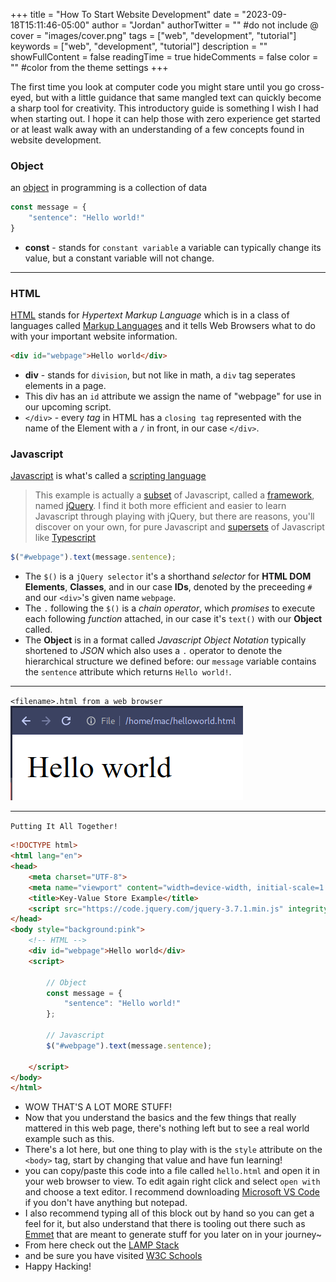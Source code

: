+++
title = "How To Start Website Development"
date = "2023-09-18T15:11:46-05:00"
author = "Jordan"
authorTwitter = "" #do not include @
cover = "images/cover.png"
tags = ["web", "development", "tutorial"]
keywords = ["web", "development", "tutorial"]
description = ""
showFullContent = false
readingTime = true
hideComments = false
color = "" #color from the theme settings
+++

The first time you look at computer code you might stare until you go cross-eyed, but with a little guidance that same mangled text can quickly become a sharp tool for creativity. This introductory guide is something I wish I had when starting out. I hope it can help those with zero experience get started or at least walk away with an understanding of a few concepts found in website development.

### Object
an [object](https://www.w3schools.com/js/js_objects.asp) in programming is a collection of data

```js
const message = {
    "sentence": "Hello world!"
}
```

* **const** - stands for `constant variable` a variable can typically change its value, but a constant variable will not change. 

<hr/>  

### HTML
[HTML](https://www.w3.org/wiki/Html/Training/What_is_HTML) stands for *Hypertext Markup Language* which is in a class of languages called [Markup Languages](https://en.wikipedia.org/wiki/Markup_language) and it tells Web Browsers what to do with your important website information.

```html
<div id="webpage">Hello world</div>
```  

* **div** - stands for `division`, but not like in math, a `div` tag seperates elements in a page.  
* This div has an `id` attribute we assign the name of "webpage" for use in our upcoming script.  
* `</div>` - every *tag* in HTML has a `closing tag` represented with the name of the Element with a `/` in front, in our case `</div>`.  

### Javascript
[Javascript](https://en.wikipedia.org/wiki/JavaScript) is what's called a [scripting language](https://en.wikipedia.org/wiki/Scripting_language)  
> This example is actually a [subset](https://en.wikipedia.org/wiki/Subset) of Javascript, called a [framework](https://en.wikipedia.org/wiki/Comparison_of_JavaScript-based_web_frameworks), named [jQuery](https://en.wikipedia.org/wiki/JQuery). I find it both more efficient and easier to learn Javascript through playing with jQuery, but there are reasons, you'll discover on your own, for pure Javascript and [supersets](https://en.wikipedia.org/wiki/Subset) of Javascript like [Typescript](https://en.wikipedia.org/wiki/TypeScript)

```javascript
$("#webpage").text(message.sentence);
```  

* The `$()` is a `jQuery selector` it's a shorthand *selector* for **HTML DOM Elements**, **Classes**, and in our case **IDs**, denoted by the preceeding `#` and our `<div>`'s given name `webpage`.  
* The `.` following the `$()` is a *chain operator*, which *promises* to execute each following *function* attached, in our case it's `text()` with our **Object** called.  
* The **Object** is in a format called *Javascript Object Notation* typically shortened to *JSON* which also uses a `.` operator to denote the hierarchical structure we defined before: our `message` variable contains the `sentence` attribute which returns `Hello world!`. 

<hr/>  

`<filename>.html from a web browser`  
![Open Your File In A Web Browser](images/helloworld.png)

<hr/>

`Putting It All Together!`

```html
<!DOCTYPE html>
<html lang="en">
<head>
    <meta charset="UTF-8">
    <meta name="viewport" content="width=device-width, initial-scale=1.0">
    <title>Key-Value Store Example</title>
    <script src="https://code.jquery.com/jquery-3.7.1.min.js" integrity="sha256-/JqT3SQfawRcv/BIHPThkBvs0OEvtFFmqPF/lYI/Cxo=" crossorigin="anonymous"></script>
</head>
<body style="background:pink">
    <!-- HTML -->
    <div id="webpage">Hello world</div>
    <script>

        // Object
        const message = {
            "sentence": "Hello world!"
        };

        // Javascript
        $("#webpage").text(message.sentence);

    </script>
</body>
</html>
```
* WOW THAT'S A LOT MORE STUFF!
* Now that you understand the basics and the few things that really mattered in this web page, there's nothing left but to see a real world example such as this.
* There's a lot here, but one thing to play with is the `style` attribute on the `<body>` tag, start by changing that value and have fun learning!
* you can copy/paste this code into a file called `hello.html` and open it in your web browser to view. To edit again right click and select `open with` and choose a text editor. I recommend downloading [Microsoft VS Code](https://code.visualstudio.com/download) if you don't have anything but notepad.
* I also recommend typing all of this block out by hand so you can get a feel for it, but also understand that there is tooling out there such as [Emmet](https://code.visualstudio.com/docs/editor/emmet) that are meant to generate stuff for you later on in your journey~
* From here check out the [LAMP Stack](https://blog.apilayer.com/lamp-stack-what-is-it-advantages-alternatives-in-2023/)
* and be sure you have visited [W3C Schools](https://www.w3schools.com/)
* Happy Hacking!